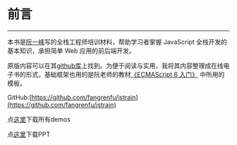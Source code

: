 

# 前言
---------

本书是[阮一峰](http://www.ruanyifeng.com/)写的全栈工程师培训材料，帮助学习者掌握 JavaScript 全栈开发的基本知识，承担简单 Web 应用的前后端开发。

原版内容可以在其[github库](https://github.com/ruanyf/jstraining)上找到。为便于阅读与实用，我将其内容整理成在线电子书的形式，基础框架也用的是阮老师的教材[《ECMAScript 6 入门》](http://es6.ruanyifeng.com/) 中所用的模板。

GitHub:[https://github.com/fangrenfu/jstrain](https://github.com/fangrenfu/jstrain)

点[这里](download/demos.rar)下载所有demos

点[这里](download/ppt.rar)下载PPT